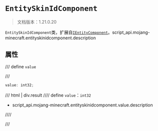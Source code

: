 # `EntitySkinIdComponent`

> 文档版本：1.21.0.20

`EntitySkinIdComponent`类，扩展自[`IEntityComponent`](./ientitycomponent.md)。script_api.mojang-minecraft.entityskinidcomponent.description

## 属性

/// define
`value`


///

```js
value: int32;
```

/// html | div.result
//// define
`value`：`int32`

- script_api.mojang-minecraft.entityskinidcomponent.value.description


////

///

